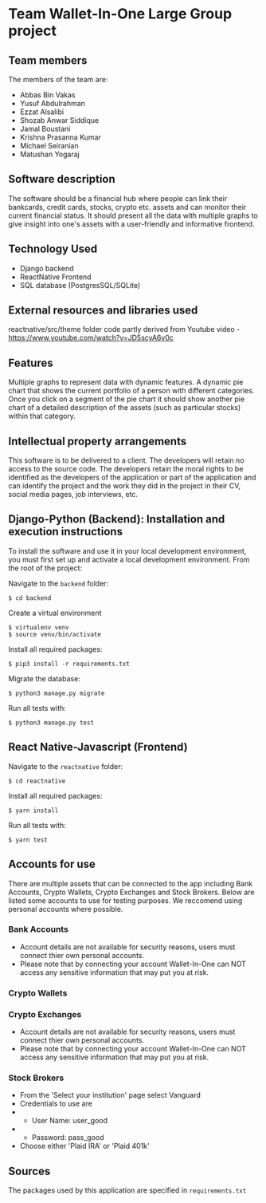 # Team Wallet-In-One Large Group project

## Team members
The members of the team are:
- Abbas Bin Vakas
- Yusuf Abdulrahman
- Ezzat Alsalibi
- Shozab Anwar Siddique
- Jamal Boustani
- Krishna Prasanna Kumar
- Michael Seiranian
- Matushan Yogaraj

## Software description
The software should be a financial hub where people can link their bankcards, credit cards, stocks, crypto etc. assets and can monitor their current financial status. It should present all the data with multiple graphs to give insight into one's assets with a user-friendly and informative frontend.

## Technology Used
- Django backend
- ReactNative Frontend
- SQL database (PostgresSQL/SQLite)

## External resources and libraries used
reactnative/src/theme folder code partly derived from Youtube video - https://www.youtube.com/watch?v=JD5scyA6v0c

## Features
Multiple graphs to represent data with dynamic features.
A dynamic pie chart that shows the current portfolio of a person with different categories. Once you click on a segment of the pie chart it should show another pie chart of a detailed description of the assets (such as particular stocks) within that category.

## Intellectual property arrangements
This software is to be delivered to a client. The developers will retain no access to the source code. The developers retain the moral rights to be identified as the developers of the application or part of the application and can identify the project and the work they did in the project in their CV, social media pages, job interviews, etc.

## Django-Python (Backend): Installation and execution instructions
To install the software and use it in your local development environment, you must first set up and activate a local development environment.  From the root of the project:

Navigate to the `backend` folder:

```
$ cd backend
```

Create a virtual environment

```
$ virtualenv venv
$ source venv/bin/activate
```

Install all required packages:

```
$ pip3 install -r requirements.txt
```

Migrate the database:

```
$ python3 manage.py migrate
```

Run all tests with:

```
$ python3 manage.py test
```

## React Native-Javascript (Frontend)

Navigate to the `reactnative` folder:

```
$ cd reactnative
```

Install all required packages:

```
$ yarn install
```


Run all tests with:

```
$ yarn test
```

## Accounts for use
There are multiple assets that can be connected to the app including Bank Accounts, Crypto Wallets, Crypto Exchanges and Stock Brokers. Below are listed some accounts to use for testing purposes. We reccomend using personal accounts where possible.
### Bank Accounts
- Account details are not available for security reasons, users must connect thier own personal accounts.
- Please note that by connecting your account Wallet-In-One can NOT access any sensitive information that may put you at risk.
### Crypto Wallets
### Crypto Exchanges
- Account details are not available for security reasons, users must connect thier own personal accounts.
- Please note that by connecting your account Wallet-In-One can NOT access any sensitive information that may put you at risk.
### Stock Brokers
- From the 'Select your institution' page select Vanguard
- Credentials to use are
- - User Name: user_good
- - Password: pass_good
- Choose either 'Plaid IRA' or 'Plaid 401k'

## Sources
The packages used by this application are specified in `requirements.txt`
